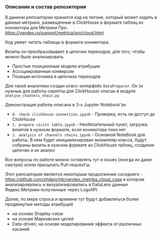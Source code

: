 ### Описание и состав репозитория

В данном репозитории хранится код на питоне, который может ходить в данные метрики, размещенные в ClickHouse в формате таблиц из коннектора для Метрики Про. https://yandex.ru/support/metrica/pro/cloud.html

Код умеет читать таблицы в формате коннектора. 

Визиты он преобразовывает в цепочки переходов, для того, чтобы можно было анализировать
* Простые позиционные модели атрибуции
* Ассоциированные конверсии
* Позиции источника в цепочках переходов

Для такой аналитики создан класс-интерфейс `DataPreparer`. Он (и нужные для работы скрипты для ClickHouse) описан в модуле `analyse_channels_chain.py`

Демонстрация работы описана в 3-х Jupyter Notebook'ах
* `0. check clickhouse connection.ipynb` - Проверка, есть ли доступ до ClickHouse
* `1. prepare visits table.ipynb` - Необязательный пункт, загрузка визитов в нужном формате, если коннектора пока нет
* `2. analysis of channels chains.ipynb` - Основной NoteBook для работы. В нем будет инициализирован экземпляр класса, будут собраны визиты в нужном формате из ClickHouse таблиц, создание цепочек и их анализ

Все вопросы по работе можно оставлять тут в issues (иногда их даже смотрю) и/или присылать Pull-request'ы.

Этот репозитория является некоторым продолжение соседнего - https://github.com/zhdanchik/yandex_metrika_cloud_case в котором анализировались и визуализировались в DataLens данные Яндекс.Метрики полученные через LogsAPI.

Далее, по мере спроса и времени тут будут добавляться более продвинутые методы атрибуций
- на основе Shapley-value
- на основе Марковских цепей
- Data-driven, на основе моделирования эффекта от различных касаний
